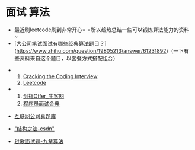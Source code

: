  # 面试 算法
 
 * 最近刷leetcode刷到非常开心= =所以趁热总结一些可以锻炼算法能力的资料~
 * [大公司笔试面试有哪些经典算法题目？]
 (https://www.zhihu.com/question/19805213/answer/61231892)（一下有些资料来自这个题目，以套餐方式搭配组合）

 + 
    1. [Cracking the Coding Interview](https://inspirit.net.in/books/placements/Cracking%20the%20Coding%20Interview.pdf)
    2. [Leetcode](www.leetcode.com)
 
 + 
    1. [剑指Offer_牛客网](https://www.nowcoder.com/ta/coding-interviews)
    2. [程序员面试金典](https://www.nowcoder.com/ta/coding-interviews)

+ [互联网公司真题库](https://www.nowcoder.com/contestRoom)

+ ["结构之法-csdn"](http://blog.csdn.net/v_JULY_v)

+ [谷歌面试题-九章算法](https://mp.weixin.qq.com/s?__biz=MzA5MzE4MjgyMw==&mid=2649456756&idx=1&sn=cd778e01d617cb98c2090175b816f7db&chksm=887eee7cbf09676a11987612f0c17ad3df3a98065fa396d20fe78dafdbc7e0a1b7927728e983&mpshare=1&scene=1&srcid=0317NF9Pt1G4sPfgahi8ICcA&key=a6c5bc40efb6869fb4943271536e9c07650db36934d692ba00ea6cae21da44f6106de3c74aa4091345e5de4fba5da562ba0a6259c26c2065893a119e24f4211f3102c547f57cefb1ebf17b2fd93221b5&ascene=0&uin=MTUyMzg3NjAwMA%3D%3D&devicetype=iMac+MacBookAir7%2C1+OSX+OSX+10.12.3+build(16D32)&version=12020010&nettype=WIFI&fontScale=100&pass_ticket=0AiIToHJN8yqpuqRAsA5PaaQMJr8KtvlnZ2EqkX0zx%2BEZweRvHKyF%2ByjmycpUbVn)
